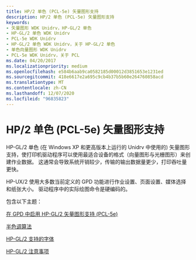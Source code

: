 ```yaml
---
title: HP/2 单色 (PCL-5e) 矢量图形支持
description: HP/2 单色 (PCL-5e) 矢量图形支持
keywords:
- 矢量图形 WDK Unidrv，HP-GL/2 单色
- HP-GL/2 单色 WDK Unidrv
- PCL-5e WDK Unidrv
- HP-GL/2 单色 WDK Unidrv，关于 HP-GL/2 单色
- 单色向量图形 WDK Unidrv
- PCL-5e WDK Unidrv，关于 PCL
ms.date: 04/20/2017
ms.localizationpriority: medium
ms.openlocfilehash: e584b6aab9ca0582185d00012d3851653e1231ed
ms.sourcegitcommit: 418e6617e2a695c9cb4b37b5b60e264760858acd
ms.translationtype: MT
ms.contentlocale: zh-CN
ms.lasthandoff: 12/07/2020
ms.locfileid: "96835823"
---
```

# <a name="hp-gl2-monochrome-pcl-5e-vector-graphics-support"></a>HP/2 单色 (PCL-5e) 矢量图形支持





HP-GL/2 单色 (在 Windows XP 和更高版本上运行的 Unidrv 中使用的) 矢量图形支持，使打印机驱动程序可以使用最适合设备的格式（向量图形与光栅图形）来创建作业数据。 这通常会导致系统开销较少，传输的输出数据量更少，打印吞吐量更快。

HP-UX/2 使用大多数当前定义的 GPD 功能进行作业设置、页面设置、媒体选择和纸张大小。 驱动程序中的实际绘图命令是硬编码的。

包含以下主题：

[在 GPD 中启用 HP-GL/2 矢量图形支持 (PCL-5e)](enabling-hp-gl-2-vector-graphics-support--pcl-5e--in-the-gpd.md)

[半色调算法](halftone-algorithms.md)

[HP-GL/2 支持的字体](hp-gl-2-supported-fonts.md)

[HP-GL/2 注意事项](hp-gl-2-caveats.md)

 

 




